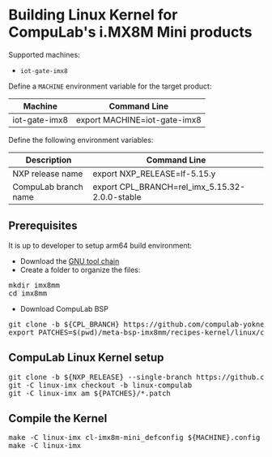 # Building Linux Kernel for CompuLab's i.MX8M Mini products

Supported machines:

* `iot-gate-imx8`

Define a `MACHINE` environment variable for the target product:

|Machine|Command Line|
|---|---|
|iot-gate-imx8|export MACHINE=iot-gate-imx8

Define the following environment variables:

|Description|Command Line|
|---|---|
|NXP release name|export NXP_RELEASE=lf-5.15.y|
|CompuLab branch name|export CPL_BRANCH=rel_imx_5.15.32-2.0.0-stable|

## Prerequisites
It is up to developer to setup arm64 build environment:
* Download the [GNU tool chain](https://github.com/compulab-yokneam/meta-bsp-imx8mm/blob/iot-gate-imx8_r3.2/Documentation/toolchain.md)
* Create a folder to organize the files:
<pre>
mkdir imx8mm
cd imx8mm
</pre>
* Download CompuLab BSP
<pre>
git clone -b ${CPL_BRANCH} https://github.com/compulab-yokneam/meta-bsp-imx8mm.git
export PATCHES=$(pwd)/meta-bsp-imx8mm/recipes-kernel/linux/compulab/imx8mm
</pre>

## CompuLab Linux Kernel setup
<pre>
git clone -b ${NXP_RELEASE} --single-branch https://github.com/nxp-imx/linux-imx.git
git -C linux-imx checkout -b linux-compulab 
git -C linux-imx am ${PATCHES}/*.patch
</pre>

## Compile the Kernel
<pre>
make -C linux-imx cl-imx8m-mini_defconfig ${MACHINE}.config
make -C linux-imx
</pre>
